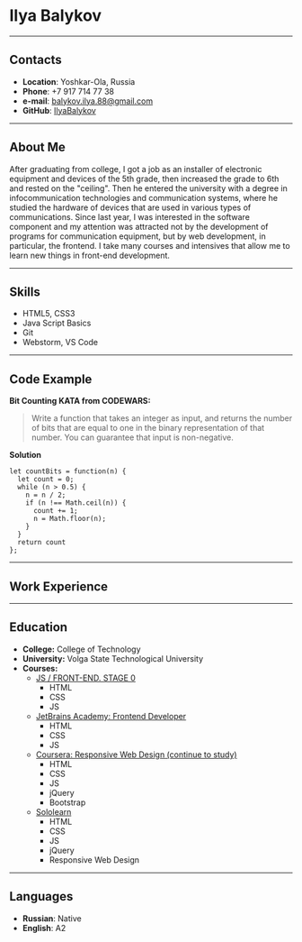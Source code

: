 # Ilya Balykov
****
## Contacts
* **Location**: Yoshkar-Ola, Russia
* **Phone**: +7 917 714 77 38
* **e-mail**: balykov.ilya.88@gmail.com
* **GitHub**: [IlyaBalykov](https://github.com/IlyaBalykov)
****
## About Me
After graduating from college, I got a job as an installer of electronic equipment and devices 
of the 5th grade, then increased the grade to 6th and rested on the "ceiling". 
Then he entered the university with a degree in infocommunication technologies and communication systems, 
where he studied the hardware of devices that are used in various types of communications. 
Since last year, I was interested in the software component and my attention was attracted 
not by the development of programs for communication equipment, but by web development, 
in particular, the frontend. I take many courses and intensives that allow me to learn 
new things in front-end development.

****
## Skills
* HTML5, CSS3
* Java Script Basics
* Git
* Webstorm, VS Code
****
## Code Example
**Bit Counting KATA from CODEWARS:**
>Write a function that takes an integer as input, and returns the number of bits that are equal to one 
in the binary representation of that number. You can guarantee that input is non-negative.
 

**Solution**
```
let countBits = function(n) {
  let count = 0;
  while (n > 0.5) {
    n = n / 2;
    if (n !== Math.ceil(n)) {
      count += 1;
      n = Math.floor(n);
    }
  }
  return count
};
```
****
## Work Experience

****
## Education
* **College:** College of Technology
* **University:** Volga State Technological University
* **Courses:**
  + [JS / FRONT-END. STAGE 0](https://app.rs.school/cv/9bea3ec1-7c96-447d-9610-0f9a1b551cc2)
    - HTML
    - CSS
    - JS
  + [JetBrains Academy: Frontend Developer](https://hyperskill.org/profile/84815089)
    - HTML
    - CSS
    - JS
  + [Coursera: Responsive Web Design (continue to study)]()
    - HTML
    - CSS
    - JS
    - jQuery
    - Bootstrap
  + [Sololearn]()
    - HTML
    - CSS
    - JS
    - jQuery
    - Responsive Web Design
****
## Languages
* **Russian**: Native
* **English**: A2

